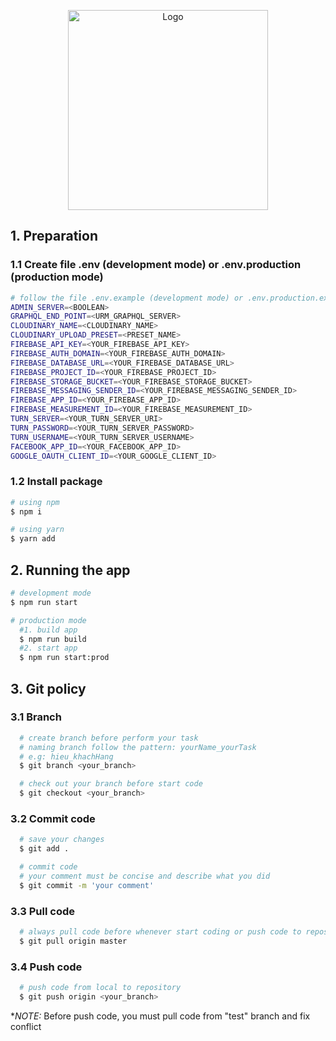 <p align="center">
  <img src="src/assets/images/logo.png" width="320" alt="Logo" />
</p>

## 1. Preparation

### 1.1 Create file .env (development mode) or .env.production (production mode)

```bash
# follow the file .env.example (development mode) or .env.production.example (production mode)
ADMIN_SERVER=<BOOLEAN>
GRAPHQL_END_POINT=<URM_GRAPHQL_SERVER>
CLOUDINARY_NAME=<CLOUDINARY_NAME>
CLOUDINARY_UPLOAD_PRESET=<PRESET_NAME>
FIREBASE_API_KEY=<YOUR_FIREBASE_API_KEY>
FIREBASE_AUTH_DOMAIN=<YOUR_FIREBASE_AUTH_DOMAIN>
FIREBASE_DATABASE_URL=<YOUR_FIREBASE_DATABASE_URL>
FIREBASE_PROJECT_ID=<YOUR_FIREBASE_PROJECT_ID>
FIREBASE_STORAGE_BUCKET=<YOUR_FIREBASE_STORAGE_BUCKET>
FIREBASE_MESSAGING_SENDER_ID=<YOUR_FIREBASE_MESSAGING_SENDER_ID>
FIREBASE_APP_ID=<YOUR_FIREBASE_APP_ID>
FIREBASE_MEASUREMENT_ID=<YOUR_FIREBASE_MEASUREMENT_ID>
TURN_SERVER=<YOUR_TURN_SERVER_URI>
TURN_PASSWORD=<YOUR_TURN_SERVER_PASSWORD>
TURN_USERNAME=<YOUR_TURN_SERVER_USERNAME>
FACEBOOK_APP_ID=<YOUR_FACEBOOK_APP_ID>
GOOGLE_OAUTH_CLIENT_ID=<YOUR_GOOGLE_CLIENT_ID>
```

### 1.2 Install package

```bash
# using npm
$ npm i

# using yarn
$ yarn add
```

## 2. Running the app

```bash
# development mode
$ npm run start

# production mode
  #1. build app
  $ npm run build
  #2. start app
  $ npm run start:prod
```

## 3. Git policy

### 3.1 Branch

```bash
  # create branch before perform your task
  # naming branch follow the pattern: yourName_yourTask
  # e.g: hieu_khachHang
  $ git branch <your_branch>

  # check out your branch before start code
  $ git checkout <your_branch>
```

### 3.2 Commit code

```bash
  # save your changes
  $ git add .

  # commit code
  # your comment must be concise and describe what you did
  $ git commit -m 'your comment'
```

### 3.3 Pull code

```bash
  # always pull code before whenever start coding or push code to repository
  $ git pull origin master
```

### 3.4 Push code

```bash
  # push code from local to repository
  $ git push origin <your_branch>
```

\*_*NOTE:*_ Before push code, you must pull code from "test" branch and fix conflict

